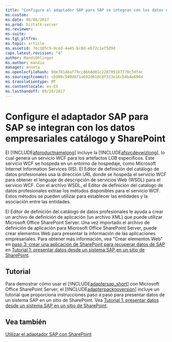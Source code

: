 ```yaml
---
title: "Configure el adaptador SAP para SAP se integran con los datos empresariales catálogo y SharePoint | Documentos de Microsoft"
ms.custom: 
ms.date: 06/08/2017
ms.prod: biztalk-server
ms.reviewer: 
ms.suite: 
ms.tgt_pltfrm: 
ms.topic: article
ms.assetid: 7ec105c9-0ced-4a45-bc0d-eb72c1ef5d9d
caps.latest.revision: "4"
author: MandiOhlinger
ms.author: mandia
manager: anneta
ms.openlocfilehash: 9de78148af79cc8668d01c220799187770c7df4c
ms.sourcegitcommit: cb908c540d8f1a692d01dc8f313e16cb4b4e696d
ms.translationtype: MT
ms.contentlocale: es-ES
ms.lasthandoff: 09/20/2017
---
```

# <a name="configure-the-sap-adapter-to-integrate-sap-with-the-business-data-catalog-and-sharepoint"></a>Configure el adaptador SAP para SAP se integran con los datos empresariales catálogo y SharePoint
El [!INCLUDE[afproductnamelong](../../includes/afproductnamelong-md.md)] incluye la [!INCLUDE[afsvcdevwizlong](../../includes/afsvcdevwizlong-md.md)], lo cual genera un servicio WCF para los artefactos LOB específicos. Este servicio WCF se hospeda en un entorno de hospedaje, como Microsoft Internet Information Services (IIS). El Editor de definición del catálogo de datos profesionales usa la dirección URL donde se hospeda el servicio WCF para obtener el lenguaje de descripción de servicios Web (WSDL) para el servicio WCF. Con el archivo WSDL, el Editor de definición del catálogo de datos profesionales extrae los métodos disponibles para el servicio WCF. Estos métodos se pueden utilizar para establecer las entidades y la asociación entre las entidades.  
  
 El Editor de definición del catálogo de datos profesionales le ayuda a crear un archivo de definición de aplicación (un archivo XML) que puede utilizar Microsoft Office SharePoint Server. Una vez importado el archivo de definición de aplicación para Microsoft Office SharePoint Server, puede crear elementos Web para presentar la información de las aplicaciones empresariales. Para obtener más información, vea "Crear elementos Web" en [paso 3: crear una aplicación de SharePoint para recuperar datos de SAP](../../adapters-and-accelerators/adapter-sap/step-3-create-a-sharepoint-application-to-retrieve-data-from-sap.md) en [Tutorial 1: presentar datos desde un sistema SAP en un sitio de SharePoint](../../adapters-and-accelerators/adapter-sap/tutorial-1-presenting-data-from-an-sap-system-on-a-sharepoint-site.md).  
  
## <a name="tutorial"></a>Tutorial  
 Para demostrar cómo usar el [!INCLUDE[adaptersap_short](../../includes/adaptersap-short-md.md)] con Microsoft Office SharePoint Server, el [!INCLUDE[adapterpacknoversion](../../includes/adapterpacknoversion-md.md)] incluye un tutorial que proporciona instrucciones paso a paso para presentar datos de un sistema SAP en un sitio de SharePoint. Vea [Tutorial 1: presentar datos desde un sistema SAP en un sitio de SharePoint](../../adapters-and-accelerators/adapter-sap/tutorial-1-presenting-data-from-an-sap-system-on-a-sharepoint-site.md).  
  
## <a name="see-also"></a>Vea también  
[Utilizar el adaptador SAP con SharePoint](../../adapters-and-accelerators/adapter-sap/use-the-sap-adapter-with-sharepoint.md)